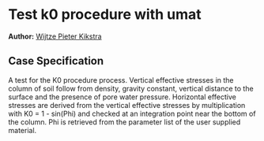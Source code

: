 # Test k0 procedure with umat

**Author:** [Wijtze Pieter Kikstra](https://github.com/WPK4FEM)

## Case Specification
A test for the K0 procedure process. Vertical effective stresses in the column of soil follow from density, gravity constant, vertical distance to the surface and the presence of pore water pressure. Horizontal effective stresses are derived from the vertical effective stresses by multiplication with K0 = 1 - sin(Phi) and checked at an integration point near the bottom of the column. Phi is retrieved from the parameter list of the user supplied material.
